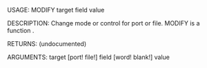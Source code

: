 USAGE:
     MODIFY target field value 

DESCRIPTION:
     Change mode or control for port or file.
     MODIFY is a function .

RETURNS:
    (undocumented)

ARGUMENTS:
    target [port! file!]
    field [word! blank!]
    value
